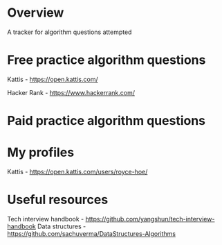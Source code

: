 # Overview

A tracker for algorithm questions attempted

# Free practice algorithm questions
Kattis - https://open.kattis.com/

Hacker Rank - https://www.hackerrank.com/

# Paid practice algorithm questions



# My profiles

Kattis - https://open.kattis.com/users/royce-hoe/


# Useful resources

Tech interview handbook - https://github.com/yangshun/tech-interview-handbook
Data structures  - https://github.com/sachuverma/DataStructures-Algorithms